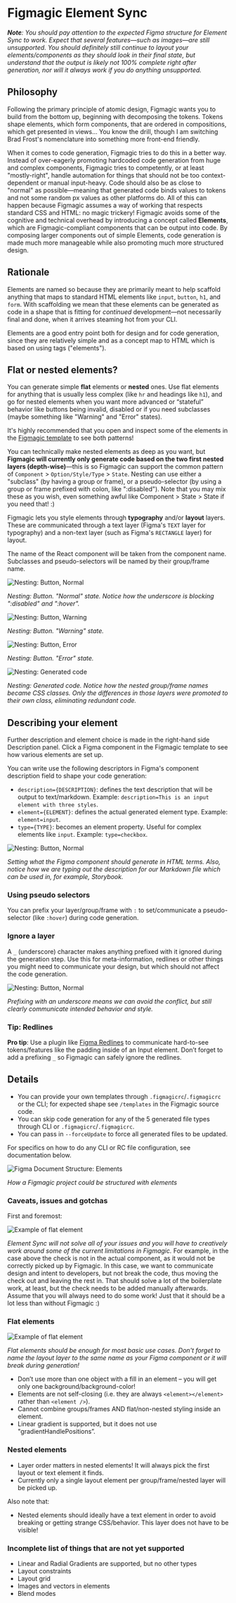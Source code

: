 # Figmagic Element Sync

_**Note**: You should pay attention to the expected Figma structure for Element Sync to work. Expect that several features—such as images—are still unsupported. You should definitely still continue to layout your elements/components as they should look in their final state, but understand that the output is likely not 100% complete right after generation, nor will it always work if you do anything unsupported._

## Philosophy

Following the primary principle of atomic design, Figmagic wants you to build from the bottom up, beginning with decomposing the tokens. Tokens shape elements, which form components, that are ordered in compositions, which get presented in views... You know the drill, though I am switching Brad Frost's nomenclature into something more front-end friendly.

When it comes to code generation, Figmagic tries to do this in a better way. Instead of over-eagerly promoting hardcoded code generation from huge and complex components, Figmagic tries to competently, or at least "mostly-right", handle automation for things that should not be too context-dependent or manual input-heavy. Code should also be as close to "normal" as possible—meaning that generated code binds values to tokens and not some random px values as other platforms do. All of this can happen because Figmagic assumes a way of working that respects standard CSS and HTML: no magic trickery! Figmagic avoids some of the cognitive and technical overhead by introducing a concept called **Elements**, which are Figmagic-compliant components that can be output into code. By composing larger components out of simple Elements, code generation is made much more manageable while also promoting much more structured design.

## Rationale

Elements are named so because they are primarily meant to help scaffold anything that maps to standard HTML elements like `input`, `button`, `h1`, and `form`. With scaffolding we mean that these elements can be generated as code in a shape that is fitting for _continued_ development—not necessarily final and done, when it arrives steaming hot from your CLI.

Elements are a good entry point both for design and for code generation, since they are relatively simple and as a concept map to HTML which is based on using tags ("elements").

## Flat or nested elements?

You can generate simple **flat** elements or **nested** ones. Use flat elements for anything that is usually less complex (like `hr` and headings like `h1`), and go for nested elements when you want more advanced or “stateful” behavior like buttons being invalid, disabled or if you need subclasses (maybe something like "Warning" and "Error" states).

It's highly recommended that you open and inspect some of the elements in the [Figmagic template](https://www.figma.com/community/file/821094451476848226/Figmagic-%E2%80%94-Design-System-for-Tokens) to see both patterns!

You can technically make nested elements as deep as you want, but **Figmagic will currently only generate code based on the two first nested layers (depth-wise)**—this is so Figmagic can support the common pattern of `Component` > `Option/Style/Type` > `State`. Nesting can use either a "subclass" (by having a group or frame), or a pseudo-selector (by using a group or frame prefixed with colon, like ":disabled"). Note that you may mix these as you wish, even something awful like Component > State > State if you need that! :)

Figmagic lets you style elements through **typography** and/or **layout** layers. These are communicated through a text layer (Figma's `TEXT` layer for typography) and a non-text layer (such as Figma's `RECTANGLE` layer) for layout.

The name of the React component will be taken from the component name. Subclasses and pseudo-selectors will be named by their group/frame name.

![Nesting: Button, Normal](../images/nesting-normal.png)

_Nesting: Button. "Normal" state. Notice how the underscore is blocking ":disabled" and ":hover"._

![Nesting: Button, Warning](../images/nesting-warning.png)

_Nesting: Button. "Warning" state._

![Nesting: Button, Error](../images/nesting-error.png)

_Nesting: Button. "Error" state._

![Nesting: Generated code](../images/nesting-code.png)

_Nesting: Generated code. Notice how the nested group/frame names became CSS classes. Only the differences in those layers were promoted to their own class, eliminating redundant code._

## Describing your element

Further description and element choice is made in the right-hand side Description panel. Click a Figma component in the Figmagic template to see how various elements are set up.

You can write use the following descriptors in Figma's component description field to shape your code generation:

- `description={DESCRIPTION}`: defines the text description that will be output to text/markdown. Example: `description=This is an input element with three styles`.
- `element={ELEMENT}`: defines the actual generated element type. Example: `element=input`.
- `type={TYPE}`: becomes an element property. Useful for complex elements like `input`. Example: `type=checkbox`.

![Nesting: Button, Normal](../images/component-desc-field.png)

_Setting what the Figma component should generate in HTML terms. Also, notice how we are typing out the description for our Markdown file which can be used in, for example, Storybook._

### Using pseudo selectors

You can prefix your layer/group/frame with `:` to set/communicate a pseudo-selector (like `:hover`) during code generation.

### Ignore a layer

A `_` (underscore) character makes anything prefixed with it ignored during the generation step. Use this for meta-information, redlines or other things you might need to communicate your design, but which should not affect the code generation.

![Nesting: Button, Normal](../images/add-underscore-to-block.png)

_Prefixing with an underscore means we can avoid the conflict, but still clearly communicate intended behavior and style._

### Tip: Redlines

**Pro tip**: Use a plugin like [Figma Redlines](https://www.figma.com/resources/assets/figma-redlines/) to communicate hard-to-see tokens/features like the padding inside of an Input element. Don’t forget to add a prefixing `_` so Figmagic can safely ignore the redlines.

## Details

- You can provide your own templates through `.figmagicrc`/`.figmagicrc` or the CLI; for expected shape see `/templates` in the Figmagic source code.
- You can skip code generation for any of the 5 generated file types through CLI or `.figmagicrc`/`.figmagicrc`.
- You can pass in `--forceUpdate` to force all generated files to be updated.

For specifics on how to do any CLI or RC file configuration, see documentation below.

![Figma Document Structure: Elements](../images/project-structure-elements.png)

_How a Figmagic project could be structured with elements_

### Caveats, issues and gotchas

First and foremost:

![Example of flat element](../images/sometimes-you-have-to-fake.png)

_Element Sync will not solve all of your issues and you will have to creatively work around some of the current limitations in Figmagic._
For example, in the case above the check is not in the actual component, as it would not be correctly picked up by Figmagic. In this case, we want to communicate design and intent to developers, but not break the code, thus moving the check out and leaving the rest in. That should solve a lot of the boilerplate work, at least, but the check needs to be added manually afterwards. Assume that you will always need to do some work! Just that it should be a lot less than without Figmagic :)

### Flat elements

![Example of flat element](../images/flat-element.png)

_Flat elements should be enough for most basic use cases. Don't forget to name the layout layer to the same name as your Figma component or it will break during generation!_

- Don’t use more than one object with a fill in an element – you will get only one background/background-color!
- Elements are not self-closing (i.e. they are always `<element></element>` rather than `<element />`).
- Cannot combine groups/frames AND flat/non-nested styling inside an element.
- Linear gradient is supported, but it does not use "gradientHandlePositions”.

### Nested elements

- Layer order matters in nested elements! It will always pick the first layout or text element it finds.
- Currently only a single layout element per group/frame/nested layer will be picked up.

Also note that:

- Nested elements should ideally have a text element in order to avoid breaking or getting strange CSS/behavior. This layer does not have to be visible!

### Incomplete list of things that are not yet supported

- Linear and Radial Gradients are supported, but no other types
- Layout constraints
- Layout grid
- Images and vectors in elements
- Blend modes

